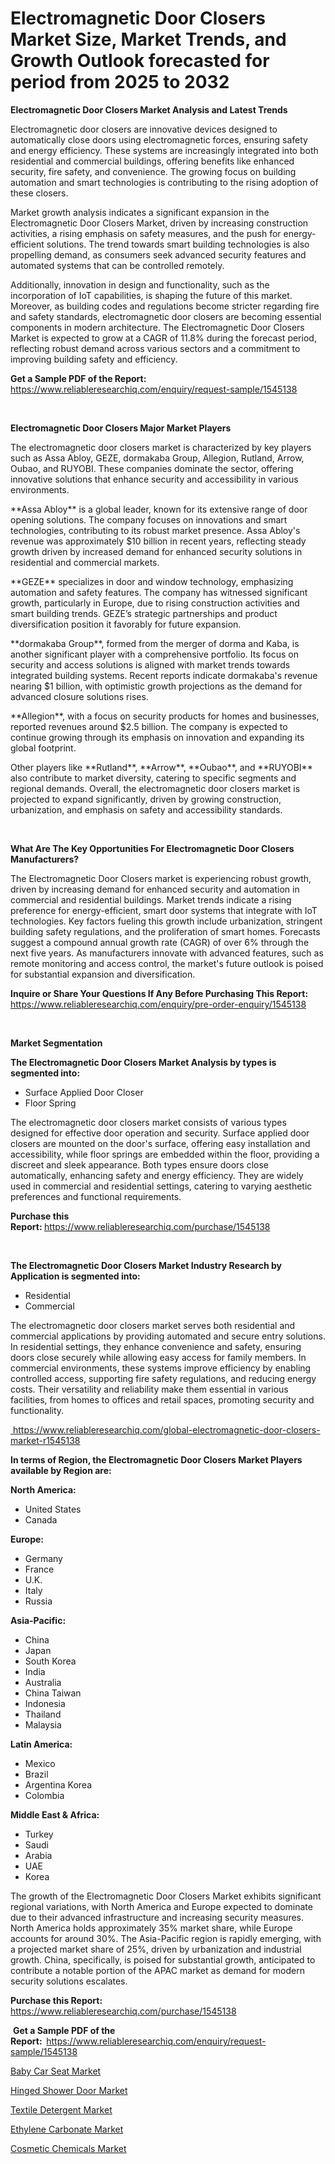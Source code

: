 <p><h1>Electromagnetic Door Closers Market Size, Market Trends, and Growth Outlook forecasted for period from 2025 to 2032</h1></p><p><strong>Electromagnetic Door Closers Market Analysis and Latest Trends</strong></p>
<p><p>Electromagnetic door closers are innovative devices designed to automatically close doors using electromagnetic forces, ensuring safety and energy efficiency. These systems are increasingly integrated into both residential and commercial buildings, offering benefits like enhanced security, fire safety, and convenience. The growing focus on building automation and smart technologies is contributing to the rising adoption of these closers.</p><p>Market growth analysis indicates a significant expansion in the Electromagnetic Door Closers Market, driven by increasing construction activities, a rising emphasis on safety measures, and the push for energy-efficient solutions. The trend towards smart building technologies is also propelling demand, as consumers seek advanced security features and automated systems that can be controlled remotely.</p><p>Additionally, innovation in design and functionality, such as the incorporation of IoT capabilities, is shaping the future of this market. Moreover, as building codes and regulations become stricter regarding fire and safety standards, electromagnetic door closers are becoming essential components in modern architecture. The Electromagnetic Door Closers Market is expected to grow at a CAGR of 11.8% during the forecast period, reflecting robust demand across various sectors and a commitment to improving building safety and efficiency.</p></p>
<p><strong>Get a Sample PDF of the Report:&nbsp;</strong> <a href="https://www.reliableresearchiq.com/enquiry/request-sample/1545138?utm_campaign=1159&utm_medium=2&utm_source=Github&utm_content=ia&utm_term=06022025&utm_id=electromagnetic-door-closers">https://www.reliableresearchiq.com/enquiry/request-sample/1545138</a></p>
<p>&nbsp;</p>
<p><strong>Electromagnetic Door Closers Major Market Players</strong></p>
<p><p>The electromagnetic door closers market is characterized by key players such as Assa Abloy, GEZE, dormakaba Group, Allegion, Rutland, Arrow, Oubao, and RUYOBI. These companies dominate the sector, offering innovative solutions that enhance security and accessibility in various environments.</p><p>**Assa Abloy** is a global leader, known for its extensive range of door opening solutions. The company focuses on innovations and smart technologies, contributing to its robust market presence. Assa Abloy's revenue was approximately $10 billion in recent years, reflecting steady growth driven by increased demand for enhanced security solutions in residential and commercial markets.</p><p>**GEZE** specializes in door and window technology, emphasizing automation and safety features. The company has witnessed significant growth, particularly in Europe, due to rising construction activities and smart building trends. GEZE’s strategic partnerships and product diversification position it favorably for future expansion.</p><p>**dormakaba Group**, formed from the merger of dorma and Kaba, is another significant player with a comprehensive portfolio. Its focus on security and access solutions is aligned with market trends towards integrated building systems. Recent reports indicate dormakaba's revenue nearing $1 billion, with optimistic growth projections as the demand for advanced closure solutions rises.</p><p>**Allegion**, with a focus on security products for homes and businesses, reported revenues around $2.5 billion. The company is expected to continue growing through its emphasis on innovation and expanding its global footprint.</p><p>Other players like **Rutland**, **Arrow**, **Oubao**, and **RUYOBI** also contribute to market diversity, catering to specific segments and regional demands. Overall, the electromagnetic door closers market is projected to expand significantly, driven by growing construction, urbanization, and emphasis on safety and accessibility standards.</p></p>
<p>&nbsp;</p>
<p><strong>What Are The Key Opportunities For Electromagnetic Door Closers Manufacturers?</strong></p>
<p><p>The Electromagnetic Door Closers market is experiencing robust growth, driven by increasing demand for enhanced security and automation in commercial and residential buildings. Market trends indicate a rising preference for energy-efficient, smart door systems that integrate with IoT technologies. Key factors fueling this growth include urbanization, stringent building safety regulations, and the proliferation of smart homes. Forecasts suggest a compound annual growth rate (CAGR) of over 6% through the next five years. As manufacturers innovate with advanced features, such as remote monitoring and access control, the market's future outlook is poised for substantial expansion and diversification.</p></p>
<p><strong>Inquire or Share Your Questions If Any Before Purchasing This Report:</strong> <a href="https://www.reliableresearchiq.com/enquiry/pre-order-enquiry/1545138?utm_campaign=1159&utm_medium=2&utm_source=Github&utm_content=ia&utm_term=06022025&utm_id=electromagnetic-door-closers">https://www.reliableresearchiq.com/enquiry/pre-order-enquiry/1545138</a></p>
<p>&nbsp;</p>
<p><strong>Market Segmentation</strong></p>
<p><strong>The Electromagnetic Door Closers Market Analysis by types is segmented into:</strong></p>
<p><ul><li>Surface Applied Door Closer</li><li>Floor Spring</li></ul></p>
<p><p>The electromagnetic door closers market consists of various types designed for effective door operation and security. Surface applied door closers are mounted on the door's surface, offering easy installation and accessibility, while floor springs are embedded within the floor, providing a discreet and sleek appearance. Both types ensure doors close automatically, enhancing safety and energy efficiency. They are widely used in commercial and residential settings, catering to varying aesthetic preferences and functional requirements.</p></p>
<p><strong>Purchase this Report:&nbsp;</strong><a href="https://www.reliableresearchiq.com/purchase/1545138?utm_campaign=1159&utm_medium=2&utm_source=Github&utm_content=ia&utm_term=06022025&utm_id=electromagnetic-door-closers">https://www.reliableresearchiq.com/purchase/1545138</a></p>
<p>&nbsp;</p>
<p><strong>The Electromagnetic Door Closers Market Industry Research by Application is segmented into:</strong></p>
<p><ul><li>Residential</li><li>Commercial</li></ul></p>
<p><p>The electromagnetic door closers market serves both residential and commercial applications by providing automated and secure entry solutions. In residential settings, they enhance convenience and safety, ensuring doors close securely while allowing easy access for family members. In commercial environments, these systems improve efficiency by enabling controlled access, supporting fire safety regulations, and reducing energy costs. Their versatility and reliability make them essential in various facilities, from homes to offices and retail spaces, promoting security and functionality.</p></p>
<p><a href="https://www.reliableresearchiq.com/global-electromagnetic-door-closers-market-r1545138?utm_campaign=1159&utm_medium=2&utm_source=Github&utm_content=ia&utm_term=06022025&utm_id=electromagnetic-door-closers">&nbsp;https://www.reliableresearchiq.com/global-electromagnetic-door-closers-market-r1545138</a></p>
<p><strong>In terms of Region, the Electromagnetic Door Closers Market Players available by Region are:</strong></p>
<p>
    <p> <strong> North America: </strong>
        <ul>
            <li>United States</li>
            <li>Canada</li>
        </ul>
        </p> 
    <p> <strong> Europe: </strong>
        <ul>
            <li>Germany</li>
            <li>France</li>
            <li>U.K.</li>
            <li>Italy</li>
            <li>Russia</li>
        </ul>
        </p> 
    <p> <strong> Asia-Pacific: </strong>
        <ul>
            <li>China</li>
            <li>Japan</li>
            <li>South Korea</li>
            <li>India</li>
            <li>Australia</li>
            <li>China Taiwan</li>
            <li>Indonesia</li>
            <li>Thailand</li>
            <li>Malaysia</li>
        </ul>
        </p> 
    <p> <strong> Latin America: </strong>
        <ul>
            <li>Mexico</li>
            <li>Brazil</li>
            <li>Argentina Korea</li>
            <li>Colombia</li>
        </ul>
        </p> 
    <p> <strong> Middle East & Africa: </strong>
        <ul>
            <li>Turkey</li>
            <li>Saudi</li>
            <li>Arabia</li>
            <li>UAE</li>
            <li>Korea</li>
        </ul>
    </p>
    </p>
<p><p>The growth of the Electromagnetic Door Closers Market exhibits significant regional variations, with North America and Europe expected to dominate due to their advanced infrastructure and increasing security measures. North America holds approximately 35% market share, while Europe accounts for around 30%. The Asia-Pacific region is rapidly emerging, with a projected market share of 25%, driven by urbanization and industrial growth. China, specifically, is poised for substantial growth, anticipated to contribute a notable portion of the APAC market as demand for modern security solutions escalates.</p></p>
<p><strong>Purchase this Report: </strong><a href="https://www.reliableresearchiq.com/purchase/1545138?utm_campaign=1159&utm_medium=2&utm_source=Github&utm_content=ia&utm_term=06022025&utm_id=electromagnetic-door-closers">https://www.reliableresearchiq.com/purchase/1545138</a></p>
<p>&nbsp;<strong>Get a Sample PDF of the Report:&nbsp;&nbsp;</strong><a href="https://www.reliableresearchiq.com/enquiry/request-sample/1545138?utm_campaign=1159&utm_medium=2&utm_source=Github&utm_content=ia&utm_term=06022025&utm_id=electromagnetic-door-closers">https://www.reliableresearchiq.com/enquiry/request-sample/1545138</a></p>
<p><strong></strong></p>
<p><p><a href="https://www.linkedin.com/pulse/103-cagr-forecast-baby-car-seat-industry-from-2025-2032-revidease-qcoyf?utm_campaign=1159&utm_medium=2&utm_source=Github&utm_content=ia&utm_term=06022025&utm_id=electromagnetic-door-closers">Baby Car Seat Market</a></p><p><a href="https://github.com/aidelndasse/Market-Research-Report-List-1/blob/main/hinged-shower-door-market.md?utm_campaign=1159&utm_medium=2&utm_source=Github&utm_content=ia&utm_term=06022025&utm_id=electromagnetic-door-closers">Hinged Shower Door Market</a></p><p><a href="https://github.com/tszkintruca/Market-Research-Report-List-1/blob/main/textile-detergent-market.md?utm_campaign=1159&utm_medium=2&utm_source=Github&utm_content=ia&utm_term=06022025&utm_id=electromagnetic-door-closers">Textile Detergent Market</a></p><p><a href="https://www.linkedin.com/pulse/ethylene-carbonate-market-insights-cover-historical-trends-future-3uebf?utm_campaign=1159&utm_medium=2&utm_source=Github&utm_content=ia&utm_term=06022025&utm_id=electromagnetic-door-closers">Ethylene Carbonate Market</a></p><p><a href="https://www.linkedin.com/pulse/estimating-size-cosmetic-chemicals-market-current-cagr-81and-udpwf?utm_campaign=1159&utm_medium=2&utm_source=Github&utm_content=ia&utm_term=06022025&utm_id=electromagnetic-door-closers">Cosmetic Chemicals Market</a></p></p>